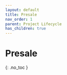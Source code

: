 ```yaml
---
layout: default
title: Presale
nav_order: 1
parent: Project Lifecycle
has_children: true
---
```


# Presale
{: .no_toc }